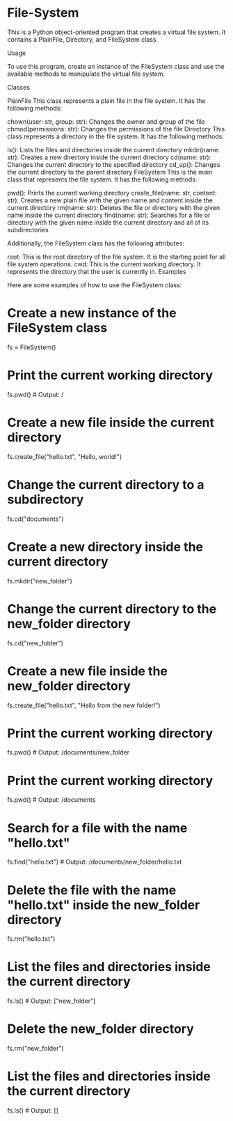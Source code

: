 # File-System

This is a Python object-oriented program that creates a virtual file system. It contains a PlainFile, Directory, and FileSystem class.

Usage

To use this program, create an instance of the FileSystem class and use the available methods to manipulate the virtual file system.

Classes

PlainFile
This class represents a plain file in the file system. It has the following methods:

chown(user: str, group: str): Changes the owner and group of the file
chmod(permissions: str): Changes the permissions of the file
Directory
This class represents a directory in the file system. It has the following methods:

ls(): Lists the files and directories inside the current directory
mkdir(name: str): Creates a new directory inside the current directory
cd(name: str): Changes the current directory to the specified directory
cd_up(): Changes the current directory to the parent directory
FileSystem
This is the main class that represents the file system. It has the following methods:

pwd(): Prints the current working directory
create_file(name: str, content: str): Creates a new plain file with the given name and content inside the current directory
rm(name: str): Deletes the file or directory with the given name inside the current directory
find(name: str): Searches for a file or directory with the given name inside the current directory and all of its subdirectories



Additionally, the FileSystem class has the following attributes:

root: This is the root directory of the file system. It is the starting point for all file system operations.
cwd: This is the current working directory. It represents the directory that the user is currently in.
Examples

Here are some examples of how to use the FileSystem class:


# Create a new instance of the FileSystem class
fs = FileSystem()

# Print the current working directory
fs.pwd()  # Output: /

# Create a new file inside the current directory
fs.create_file("hello.txt", "Hello, world!")

# Change the current directory to a subdirectory
fs.cd("documents")

# Create a new directory inside the current directory
fs.mkdir("new_folder")

# Change the current directory to the new_folder directory
fs.cd("new_folder")

# Create a new file inside the new_folder directory
fs.create_file("hello.txt", "Hello from the new folder!")

# Print the current working directory
fs.pwd()  # Output: /documents/new_folder

# Print the current working directory
fs.pwd()  # Output: /documents

# Search for a file with the name "hello.txt"
fs.find("hello.txt")  # Output: /documents/new_folder/hello.txt

# Delete the file with the name "hello.txt" inside the new_folder directory
fs.rm("hello.txt")

# List the files and directories inside the current directory
fs.ls()  # Output: ["new_folder"]

# Delete the new_folder directory
fs.rm("new_folder")

# List the files and directories inside the current directory
fs.ls()  # Output: []
